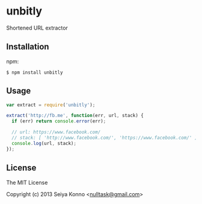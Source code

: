 
# unbitly

  Shortened URL extractor

## Installation

npm:

    $ npm install unbitly

## Usage

```javascript
var extract = require('unbitly');

extract('http://fb.me', function(err, url, stack) {
  if (err) return console.error(err);

  // url: https://www.facebook.com/
  // stack: [ 'http://www.facebook.com/', 'https://www.facebook.com/' ]
  console.log(url, stack);
});
```

## License 

The MIT License

Copyright (c) 2013 Seiya Konno &lt;nulltask@gmail.com&gt;
